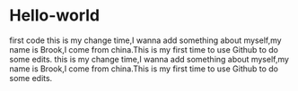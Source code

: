 # Hello-world
first code
this is my change time,I wanna add something about myself,my name is Brook,I come from china.This is my first time to use Github to do some edits.
this is my change time,I wanna add something about myself,my name is Brook,I come from china.This is my first time to use Github to do some edits.
